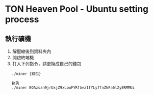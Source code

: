 # TON Heaven Pool - Ubuntu setting process

## 執行礦機

1. 解壓縮後到資料夾內
2. 開啟終端機
3. 打入下列指令，請更換成自己的錢包

```
   ./miner {錢包}

   範例
   ./miner EQAzszn9jrUxjZ9xLouFYRfbvz1fYLy7fnZhFa6lZyERMMUi
```